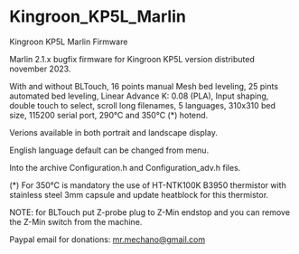 # Kingroon_KP5L_Marlin
Kingroon KP5L Marlin Firmware

Marlin 2.1.x bugfix firmware for Kingroon KP5L version distributed november 2023.

With and without BLTouch, 
16 points manual Mesh bed leveling,
25 pints automated bed leveling,
Linear Advance K: 0.08 (PLA),
Input shaping,
double touch to select,
scroll long filenames,
5 languages,
310x310 bed size,
115200 serial port,
290°C and 350°C (*) hotend.

Verions available in both portrait and landscape display.

English language default can be changed from menu.

Into the archive Configuration.h and Configuration_adv.h files. 

(*) For 350°C is mandatory the use of HT-NTK100K B3950 thermistor with stainless steel 3mm capsule and update heatblock for this thermistor.

NOTE: for BLTouch put Z-probe plug to Z-Min endstop and you can remove the Z-Min switch from the machine.

Paypal email for donations: mr.mechano@gmail.com
